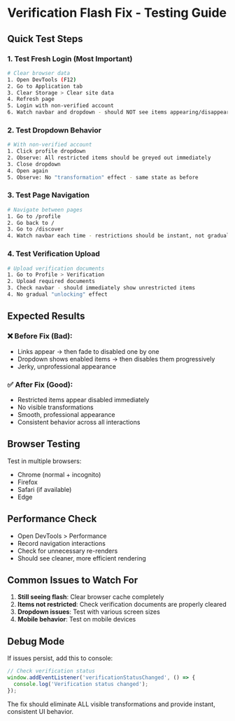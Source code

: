 # Verification Flash Fix - Testing Guide

## Quick Test Steps

### 1. **Test Fresh Login (Most Important)**
```bash
# Clear browser data
1. Open DevTools (F12)
2. Go to Application tab
3. Clear Storage > Clear site data
4. Refresh page
5. Login with non-verified account
6. Watch navbar and dropdown - should NOT see items appearing/disappearing
```

### 2. **Test Dropdown Behavior**
```bash
# With non-verified account
1. Click profile dropdown
2. Observe: All restricted items should be greyed out immediately
3. Close dropdown
4. Open again
5. Observe: No "transformation" effect - same state as before
```

### 3. **Test Page Navigation**
```bash
# Navigate between pages
1. Go to /profile
2. Go back to /
3. Go to /discover  
4. Watch navbar each time - restrictions should be instant, not gradual
```

### 4. **Test Verification Upload**
```bash
# Upload verification documents
1. Go to Profile > Verification
2. Upload required documents
3. Check navbar - should immediately show unrestricted items
4. No gradual "unlocking" effect
```

## Expected Results

### ❌ **Before Fix (Bad)**:
- Links appear → then fade to disabled one by one
- Dropdown shows enabled items → then disables them progressively  
- Jerky, unprofessional appearance

### ✅ **After Fix (Good)**:
- Restricted items appear disabled immediately
- No visible transformations
- Smooth, professional appearance
- Consistent behavior across all interactions

## Browser Testing
Test in multiple browsers:
- Chrome (normal + incognito)
- Firefox
- Safari (if available)
- Edge

## Performance Check
- Open DevTools > Performance
- Record navigation interactions
- Check for unnecessary re-renders
- Should see cleaner, more efficient rendering

## Common Issues to Watch For

1. **Still seeing flash**: Clear browser cache completely
2. **Items not restricted**: Check verification documents are properly cleared
3. **Dropdown issues**: Test with various screen sizes
4. **Mobile behavior**: Test on mobile devices

## Debug Mode
If issues persist, add this to console:
```javascript
// Check verification status
window.addEventListener('verificationStatusChanged', () => {
  console.log('Verification status changed');
});
```

The fix should eliminate ALL visible transformations and provide instant, consistent UI behavior.
